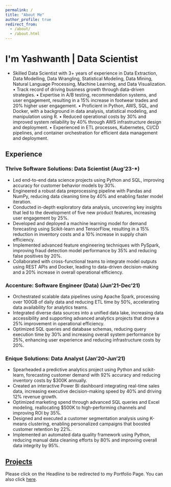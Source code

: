 ```yaml
---
permalink: /
title: "About Me"
author_profile: true
redirect_from: 
  - /about/
  - /about.html
---
```


# I'm Yashwanth | Data Scientist

- Skilled Data Scientist with 3+ years of experience in Data Extraction, Data Modelling, Data Wrangling, Statistical Modeling, Data Mining, Natural Language Processing, Machine Learning, and Data Visualization. • Track record of driving business growth through data-driven strategies. • Expertise in A/B testing, recommendation systems, and user engagement, resulting in a 15% increase in footwear trades and 20% higher user engagement. • Proficient in Python, AWS, SQL, and Docker, with a background in data analysis, statistical modeling, and manipulation using R. • Reduced operational costs by 30% and improved system reliability by 40% through AWS infrastructure design and deployment. • Experienced in ETL processes, Kubernetes, CI/CD pipelines, and container orchestration for efficient data management and deployment.


## Experience

### Thrive Software Solutions: Data Scientist (Aug’23-*)

- Led end-to-end data science projects using Python and SQL, improving accuracy for customer behavior models by 30%.
- Engineered a robust data preprocessing pipeline with Pandas and NumPy, reducing data cleaning time by 40% and enabling faster model iteration.
- Conducted in-depth exploratory data analysis, uncovering key insights that led to the development of five new product features, increasing user engagement by 25%.
- Developed and deployed a machine learning model for demand forecasting using Scikit-learn and TensorFlow, resulting in a 15% reduction in inventory costs and a 10% increase in supply chain efficiency.
- Implemented advanced feature engineering techniques with PySpark, improving fraud detection model performance by 35% and reducing false positives by 20%.
- Collaborated with cross-functional teams to integrate model outputs using REST APIs and Docker, leading to data-driven decision-making and a 20% increase in overall operational efficiency.


### Accenture: Software Engineer (Data) (Jun’21-Dec’21)

- Orchestrated scalable data pipelines using Apache Spark, processing over 100GB of daily data and reducing ETL time by 50%, accelerating data availability for analytics teams.
- Integrated diverse data sources into a unified data lake, increasing data accessibility and supporting advanced analytics projects that drove a 25% improvement in operational efficiency.
- Optimized SQL queries and database schemas, reducing query execution time by 30% and increasing overall system performance by 25%, enhancing user experience and reducing infrastructure costs by 20%.


### Enique Solutions: Data Analyst (Jan’20-Jun’21)

- Spearheaded a predictive analytics project using Python and scikit-learn, forecasting customer demand with 92% accuracy and reducing inventory costs by $300K annually.
- Created an interactive Power BI dashboard integrating real-time sales data, increasing executive decision-making speed by 40% and driving 12% revenue growth.
- Optimized marketing spend through advanced SQL queries and Excel modeling, reallocating $500K to high-performing channels and improving ROI by 35%.
- Designed and executed a customer segmentation analysis using K-means clustering, enabling personalized campaigns that boosted customer retention by 22%.
- Implemented an automated data quality framework using Python, reducing manual data cleaning efforts by 80% and improving overall data integrity by 95%.


## [Projects](https://yash413.github.io/Projects/)

Please click on the Headline to be redirected to my Portfolio Page. You can also click [here](https://yash413.github.io/Projects/).
